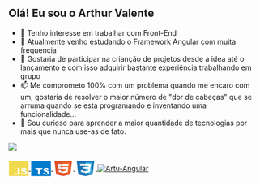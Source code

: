 ## Olá! Eu sou o Arthur Valente

- 👀 Tenho interesse em trabalhar com Front-End
- 🌱 Atualmente venho estudando o Framework Angular com muita frequencia
- 💞️ Gostaria de participar na crianção de projetos desde a idea até o lançamento e com isso adquirir bastante experiência trabalhando em grupo
- 📫 Me comprometo 100% com um problema quando me encaro com um, gostaria de resolver o maior número de "dor de cabeças" que se arruma quando se está programando e inventando uma funcionalidade...
- 🧐 Sou curioso para aprender a maior quantidade de tecnologias por mais que nunca use-as de fato.

<div>
  <a href="https://github.com/arthurvaleneteaka">
  <img height="180em" src="https://github-readme-stats.vercel.app/api?username=arthurvalenteaka&show_icons=true&theme=dark&include_all_commits=false&count_private=true"/>
 
</div>
  <div style="display: inline_block"><br>
  <img align="center" alt="Artu-Js" height="30" width="40" src="https://raw.githubusercontent.com/devicons/devicon/master/icons/javascript/javascript-plain.svg">
  <img align="center" alt="Artu-Ts" height="30" width="40" src="https://raw.githubusercontent.com/devicons/devicon/master/icons/typescript/typescript-plain.svg">
  <img align="center" alt="Artu-HTML" height="30" width="40" src="https://raw.githubusercontent.com/devicons/devicon/master/icons/html5/html5-original.svg">
  <img align="center" alt="Artu-CSS" height="30" width="40" src="https://raw.githubusercontent.com/devicons/devicon/master/icons/css3/css3-original.svg">
  <img align="center" alt="Artu-Angular" height="30" width="40" src="https://cdn.jsdelivr.net/gh/devicons/devicon/icons/angularjs/angularjs-original.svg"/>
</div>

